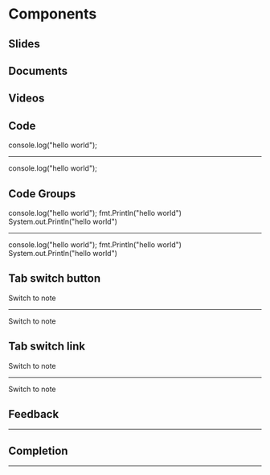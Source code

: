 # Components

## Slides

<instruqt-slides url="https://docs.google.com/presentation/d/1XAaaiB1PtAbHNxEmBTWLfQZqNCnZ2rFC2jQP-fov10s/edit?usp=sharing"></instruqt-slides>

<instruqt-code language="html">
  <instruqt-slides id="10l3hHEqEzkjz26ZBXSAWsZ7ory8fdie1Uy1_TqMmc9I"></instruqt-slides>
</instruqt-code>

## Documents

<instruqt-pdf url="https://cdn.instruqt.com/assets/Learning-eBPF%20-%20Full%20book.pdf"></instruqt-pdf>

<instruqt-code language="html">
  <instruqt-pdf url="https://cdn.instruqt.com/assets/Learning-eBPF%20-%20Full%20book.pdf"></instruqt-pdf>
</instruqt-code>

## Videos

<instruqt-video id="_QALLe3DJpk"></instruqt-video>

<instruqt-code language="html">
  <instruqt-video id="_QALLe3DJpk"></instruqt-video>
</instruqt-code>

## Code

<instruqt-code language="js" run="true" copy="false">
  console.log("hello world");
</instruqt-code>

---

<instruqt-code language="html">
  <instruqt-code language="js" run="true" copy="false">
  console.log("hello world");
  </instruqt-code>
</instruqt-code>

## Code Groups

<instruqt-code-group>
  <instruqt-code title="Javascript" language="js" run="true" copy="true">
  console.log("hello world");
  </instruqt-code>
  <instruqt-code title="Golang" language="go" run="true" copy="true">
  fmt.Println("hello world")
  </instruqt-code>
  <instruqt-code title="Java" language="java" run="true" copy="true">
  System.out.Println("hello world")
  </instruqt-code>
</instruqt-code-group>

---

<instruqt-code language="html">
  <instruqt-code-group>
    <instruqt-code title="Javascript" language="js" run="true" copy="true">
      console.log("hello world");
    </instruqt-code>
    <instruqt-code title="Golang" language="go" run="true" copy="true">
      fmt.Println("hello world")
    </instruqt-code>
    <instruqt-code title="Java" language="java" run="true" copy="true">
      System.out.Println("hello world")
    </instruqt-code>
  </instruqt-code-group>
</instruqt-code>

## Tab switch button

<instruqt-switch-tab-button id="addendum">Switch to note</instruqt-switch-tab-button>

---

<instruqt-code language="html">
  <instruqt-switch-tab-button id="addendum">Switch to note</instruqt-switch-tab-button>
</instruqt-code>

## Tab switch link

<instruqt-switch-tab-link id="addendum">Switch to note</instruqt-switch-tab-link>

---

<instruqt-code language="html">
  <instruqt-switch-tab-link id="addendum">Switch to note</instruqt-switch-tab-link>
</instruqt-code>

## Feedback

<instruqt-feedback></instruqt-feedback>

---

<instruqt-code language="html">
  <instruqt-feedback></instruqt-feedback>
</instruqt-code>

## Completion

<instruqt-completion heading="Congratulations!" finish-button-label="Get me out of here"></instruqt-completion>

---

<instruqt-code language="html">
  <instruqt-completion heading="Congratulations!" finish-button-label="Get me out of here"></instruqt-completion>
</instruqt-code>
